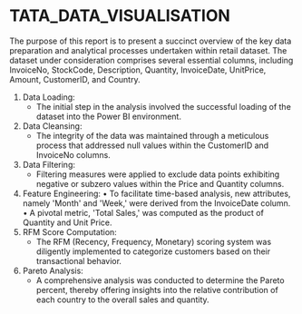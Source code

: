 # TATA_DATA_VISUALISATION
The purpose of this report is to present a succinct overview of the key data preparation and analytical processes undertaken within retail dataset. The dataset under consideration comprises several essential columns, including InvoiceNo, StockCode, Description, Quantity, InvoiceDate, UnitPrice, Amount, CustomerID, and Country.

1. Data Loading:
   - The initial step in the analysis involved the successful loading of the dataset into the Power BI environment.
2. Data Cleansing:
   - The integrity of the data was maintained through a meticulous process that addressed null values within the CustomerID and InvoiceNo columns.
3. Data Filtering:
   - Filtering measures were applied to exclude data points exhibiting negative or subzero values within the Price and Quantity columns.
4. Feature Engineering:
•	To facilitate time-based analysis, new attributes, namely 'Month' and 'Week,' were derived from the InvoiceDate column.
•	A pivotal metric, 'Total Sales,' was computed as the product of Quantity and Unit Price.
5. RFM Score Computation:
   - The RFM (Recency, Frequency, Monetary) scoring system was diligently implemented to categorize customers based on their transactional behavior.
6. Pareto Analysis:
   - A comprehensive analysis was conducted to determine the Pareto percent, thereby offering insights into the relative contribution of each country to the overall sales and quantity.


